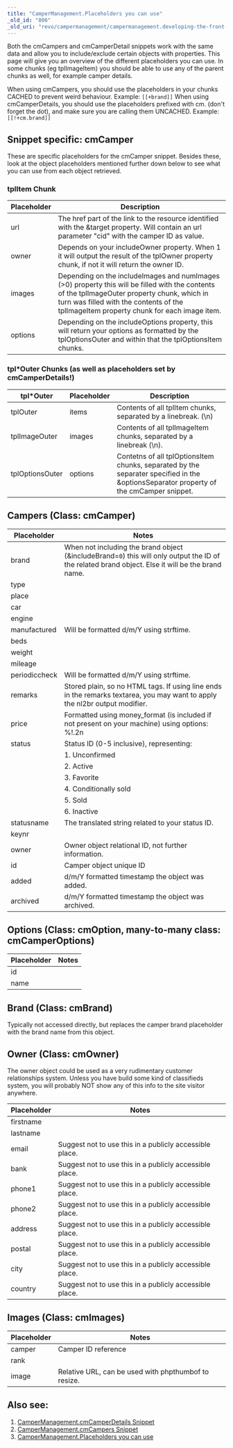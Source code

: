 ```yaml
---
title: "CamperManagement.Placeholders you can use"
_old_id: "806"
_old_uri: "revo/campermanagement/campermanagement.developing-the-front-end/campermanagement.placeholders-you-can-use"
---
```


Both the cmCampers and cmCamperDetail snippets work with the same data and allow you to include/exclude certain objects with properties. This page will give you an overview of the different placeholders you can use. In some chunks (eg tplImageItem) you should be able to use any of the parent chunks as well, for example camper details.

When using cmCampers, you should use the placeholders in your chunks CACHED to prevent weird behaviour. Example: `[[+brand]]` When using cmCamperDetails, you should use the placeholders prefixed with cm. (don't forget the dot), and make sure you are calling them UNCACHED. Example: `[[!+cm.brand]]`

## Snippet specific: cmCamper

These are specific placeholders for the cmCamper snippet. Besides these, look at the object placeholders mentioned further down below to see what you can use from each object retrieved.

### tplItem Chunk

| Placeholder | Description                                                                                                                                                                                                                              |
| ----------- | ---------------------------------------------------------------------------------------------------------------------------------------------------------------------------------------------------------------------------------------- |
| url         | The href part of the link to the resource identified with the &target property. Will contain an url parameter "cid" with the camper ID as value.                                                                                         |
| owner       | Depends on your includeOwner property. When 1 it will output the result of the tplOwner property chunk, if not it will return the owner ID.                                                                                              |
| images      | Depending on the includeImages and numImages (>0) property this will be filled with the contents of the tplImageOuter property chunk, which in turn was filled with the contents of the tplImageItem property chunk for each image item. |
| options     | Depending on the includeOptions property, this will return your options as formatted by the tplOptionsOuter and within that the tplOptionsItem chunks.                                                                                   |

### tpl\*Outer Chunks (as well as placeholders set by cmCamperDetails!)

| tpl\*Outer      | Placeholder | Description                                                                                                                            |
| --------------- | ----------- | -------------------------------------------------------------------------------------------------------------------------------------- |
| tplOuter        | items       | Contents of all tplItem chunks, separated by a linebreak. (\\n)                                                                        |
| tplImageOuter   | images      | Contents of all tplImageItem chunks, separated by a linebreak (\\n).                                                                   |
| tplOptionsOuter | options     | Contetns of all tplOptionsItem chunks, separated by the separater specified in the &optionsSeparator property of the cmCamper snippet. |

## Campers (Class: cmCamper)

| Placeholder   | Notes                                                                                                                                             |
| ------------- | ------------------------------------------------------------------------------------------------------------------------------------------------- |
| brand         | When not including the brand object (&includeBrand=`0`) this will only output the ID of the related brand object. Else it will be the brand name. |
| type          |                                                                                                                                                   |
| place         |                                                                                                                                                   |
| car           |                                                                                                                                                   |
| engine        |                                                                                                                                                   |
| manufactured  | Will be formatted d/m/Y using strftime.                                                                                                           |
| beds          |                                                                                                                                                   |
| weight        |                                                                                                                                                   |
| mileage       |                                                                                                                                                   |
| periodiccheck | Will be formatted d/m/Y using strftime.                                                                                                           |
| remarks       | Stored plain, so no HTML tags. If using line ends in the remarks textarea, you may want to apply the nl2br output modifier.                       |
| price         | Formatted using money\_format (is included if not present on your machine) using options: %!.2n                                                   |
| status        | Status ID (0-5 inclusive), representing:                                                                                                          |
|               | 1. Unconfirmed                                                                                                                                    |
|               | 2. Active                                                                                                                                         |
|               | 3. Favorite                                                                                                                                       |
|               | 4. Conditionally sold                                                                                                                             |
|               | 5. Sold                                                                                                                                           |
|               | 6. Inactive                                                                                                                                       |
| statusname    | The translated string related to your status ID.                                                                                                  |
| keynr         |                                                                                                                                                   |
| owner         | Owner object relational ID, not further information.                                                                                              |
| id            | Camper object unique ID                                                                                                                           |
| added         | d/m/Y formatted timestamp the object was added.                                                                                                   |
| archived      | d/m/Y formatted timestamp the object was archived.                                                                                                |

## Options (Class: cmOption, many-to-many class: cmCamperOptions)

| Placeholder | Notes |
| ----------- | ----- |
| id          |       |
| name        |       |

## Brand (Class: cmBrand)

Typically not accessed directly, but replaces the camper brand placeholder with the brand name from this object.

## Owner (Class: cmOwner)

The owner object could be used as a very rudimentary customer relationships system. Unless you have build some kind of classifieds system, you will probably NOT show any of this info to the site visitor anywhere.

| Placeholder | Notes                                                   |
| ----------- | ------------------------------------------------------- |
| firstname   |                                                         |
| lastname    |                                                         |
| email       | Suggest not to use this in a publicly accessible place. |
| bank        | Suggest not to use this in a publicly accessible place. |
| phone1      | Suggest not to use this in a publicly accessible place. |
| phone2      | Suggest not to use this in a publicly accessible place. |
| address     | Suggest not to use this in a publicly accessible place. |
| postal      | Suggest not to use this in a publicly accessible place. |
| city        | Suggest not to use this in a publicly accessible place. |
| country     | Suggest not to use this in a publicly accessible place. |

## Images (Class: cmImages)

| Placeholder | Notes                                                |
| ----------- | ---------------------------------------------------- |
| camper      | Camper ID reference                                  |
| rank        |                                                      |
| image       | Relative URL, can be used with phpthumbof to resize. |

## Also see:

1. [CamperManagement.cmCamperDetails Snippet](extras/campermanagement/campermanagement.developing-the-front-end/cmcamperdetails-snippet)
2. [CamperManagement.cmCampers Snippet](extras/campermanagement/campermanagement.developing-the-front-end/cmcampers-snippet)
3. [CamperManagement.Placeholders you can use](extras/campermanagement/campermanagement.developing-the-front-end/placeholders-you-can-use)

